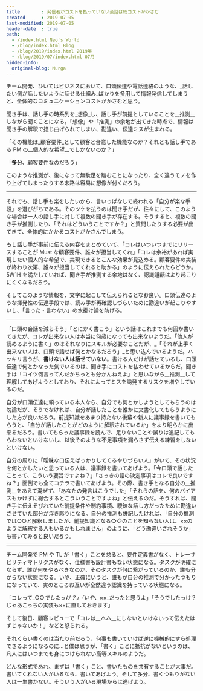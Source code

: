 ```yaml
---
title        : 発信者がコストを払っていない会話は総コストがかさむ
created      : 2019-07-05
last-modified: 2019-07-05
header-date  : true
path:
  - /index.html Neo's World
  - /blog/index.html Blog
  - /blog/2019/index.html 2019年
  - /blog/2019/07/index.html 07月
hidden-info:
  original-blog: Murga
---
```


チーム開発、ひいてはビジネスにおいて、口頭伝達や電話連絡のような、_話したい側が話したいように話せる仕組み_ばかりを多用して情報発信してしまうと、全体的なコミュニケーションコストがかさむと思う。

聞き手は、話し手の時系列を_想像_し、話し手が前提としていることを__推測__しながら聞くことになる。「想像」や「推測」の余地が出てきた時点で、情報は聞き手の解釈で捻じ曲げられてしまい、勘違い、伝達ミスが生まれる。

「その機能は_顧客要件_として顧客と合意した機能なのか？それとも話し手である PM の__個人的な希望__でしかないのか？」

「__多分__、顧客要件なのだろう」

このような推測が、後になって無駄足を踏むことになったり、全く違うモノを作り上げてしまったりする末路は容易に想像が付くだろう。

---

それでも、話し手も楽をしたいから、言いっぱなしで終われる「自分が楽な手段」を選びがちである。そのツケを払うのは聞き手だが、往々にして、このような場合は一人の話し手に対して複数の聞き手が存在する。そうすると、複数の聞き手が推測したり、「それはどういうことですか？」と質問したりする必要が出てきて、全体的にかかるコストがかさんでしまう。

もし話し手が事前に伝える内容をまとめていて、「コレはいついつまでにリリースすることが Must な顧客要件、誰々が担当してくれ」「コレは余裕があれば実現したい個人的な希望で、実現できるとこんな効果が見込める。顧客要件の実装が終わり次第、誰々が担当してくれると助かる」のように伝えられたらどうか。5W1H を満たしていれば、聞き手が推測する余地はなく、認識齟齬はより起こりにくくなるだろう。

そしてこのような情報を、文字に起こして伝えられるとなお良い。口頭伝達のような揮発性の伝達手段では、読み手が再確認しづらいために勘違いが起こりやすいし、「言った・言わない」の水掛け論を防げる。

---

「口頭の会話を減らそう」「とにかく書こう」という話はこれまでも何回か書いてきたが、コレが出来ない人は本当に何歳になっても出来ないようだ。「他人が読めるように書く」のはそれなりにスキルが必要なことだが、_「それが上手く出来ない人は、口頭で話せば何とかなるだろう」_と思い込んでいるようだ。ハッキリ言うが、__書けない人は話せていない__。書ける人だけが話せているし、口頭伝達で何とかなった気でいるのは、聞き手にコストを払わせているからだ。聞き手は「コイツ何言ってんだかちっとも分かんねえよ」と思いながら__推測__して理解してあげようとしており、それによってミスを誘発するリスクを増やしているのだ。

自分が口頭伝達に頼っている本人なら、自分でも何とかしようとしてもらうのは勿論だが、そうでなければ、自分が話したことを誰かに文書化してもらうようにした方が良いだろう。前提知識をあまり持たない後輩や新人に議事録を書いてもらうと、「自分が話したことがどのように解釈されているか」をより明らかに出来るだろう。書いてもらった議事録を読んで、足りないことや誤りは追記してもらわないといけないし、以後そのような不足事項を漏らさず伝える練習をしないといけない。

自分の周りに「曖昧な口伝えばっかりしてくるやりづらい人」がいて、その状況を何とかしたいと思っている人は、議事録を書いてあげよう。「今口頭で話したことって、こういう要旨ですよね？」「さっきの話の決定事項はコレで良いですね？」面倒でも全てコチラで書いてあげよう。その際、書き手となる自分の__推測__をあえて混ぜず、「あなたの発言はこうでした」「それらの話を、何のバイアスもかけずに総合するとこういうことですよね」と伝えるのだ。そうすれば、聞き手に伝えそびれていた前提条件や制約事項、曖昧な話し方だったために勘違いさせていた部分が浮き彫りになる。自分の推測も併記したければ、「自分の推測では○○と解釈しましたが、前提知識となる◇◇のことを知らない人は、××のように解釈する人もいるかもしれません」のように、「どう勘違いされそうか」も書いてみると良いだろう。

---

チーム開発で PM や TL が「書く」ことを怠ると、要件定義書がなく、トレーサビリティマトリクスがなく、仕様書も設計書もない状態になる。タスクが明確にならず、誰が何をやるべきなのか、そのタスクが何に繋がっているのか、誰も分からない状態になる。いや、正確にいうと、誰もが自分の推測で分かったつもりになっていて、実のところお互いが全然違う認識を持っている状態になる。

「コレって_○○_でしたっけ？」「いや、_××_だったと思うよ」「そうでしたっけ？じゃあこっちの実装も××に直しておきます」

そして後日、顧客レビューで「コレは__△△__にしないといけないって伝えたはずじゃないか！」などと怒られる。

それくらい書くのは当たり前だろう、何事も書いていけば逆に機械的にすら処理できるようになるのに…と僕は思うが、「書く」ことに抵抗がないというのは、凡人にはいつまでも身につけられない高等スキルのようだ。

どんな形式であれ、まずは「書く」こと、書いたものを共有することが大事だ。書いてくれない人がいるなら、書いてあげよう。そして多分、書くつもりがない人は一生書かない。そういう人がいる現場からは逃げよう。
